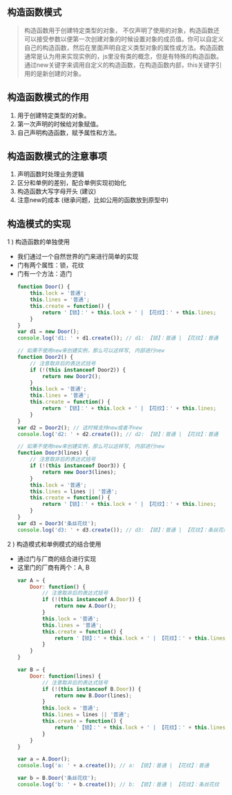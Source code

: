 ## 构造函数模式

> 构造函数用于创建特定类型的对象， 不仅声明了使用的对象，构造函数还可以接受参数以便第一次创建对象的时候设置对象的成员值。你可以自定义自己的构造函数，然后在里面声明自定义类型对象的属性或方法。构造函数通常是认为用来实现实例的，js里没有类的概念，但是有特殊的构造函数。通过new关键字来调用自定义的构造函数，在构造函数内部，this关键字引用的是新创建的对象。

## 构造函数模式的作用

1. 用于创建特定类型的对象。
2. 第一次声明的时候给对象赋值。
3. 自己声明构造函数，赋予属性和方法。

## 构造函数模式的注意事项

1. 声明函数时处理业务逻辑
2. 区分和单例的差别，配合单例实现初始化
3. 构造函数大写字母开头 (建议)
4. 注意new的成本 (继承问题，比如公用的函数放到原型中)

## 构造模式的实现

1 ) 构造函数的单独使用

- 我们通过一个自然世界的门来进行简单的实现
- 门有两个属性：锁，花纹
- 门有一个方法：造门
  ```javascript
  function Door() {
      this.lock = '普通';
      this.lines = '普通';
      this.create = function() {
          return '【锁】：' + this.lock + ' | 【花纹】：' + this.lines;
      }
  }
  var d1 = new Door();
  console.log('d1: ' + d1.create()); // d1: 【锁】：普通 | 【花纹】：普通

  // 如果不使用new来创建实例，那么可以这样写, 内部进行new
  function Door2() {
      // 注意取非后的表达式括号
      if (!(this instanceof Door2)) {
          return new Door2();
      }
      this.lock = '普通';
      this.lines = '普通';
      this.create = function() {
          return '【锁】：' + this.lock + ' | 【花纹】：' + this.lines;
      }
  }
  var d2 = Door2(); // 这时候支持new或者不new
  console.log('d2: ' + d2.create()); // d2: 【锁】：普通 | 【花纹】：普通

  // 如果不使用new来创建实例，那么可以这样写, 内部进行new
  function Door3(lines) {
      // 注意取非后的表达式括号
      if (!(this instanceof Door3)) {
          return new Door3(lines);
      }
      this.lock = '普通';
      this.lines = lines || '普通';
      this.create = function() {
          return '【锁】：' + this.lock + ' | 【花纹】：' + this.lines;
      }
  }
  var d3 = Door3('条丝花纹');
  console.log('d3: ' + d3.create()); // d3: 【锁】：普通 | 【花纹】：条丝花纹
  ```

2 ) 构造模式和单例模式的结合使用

- 通过门与厂商的结合进行实现
- 这里门的厂商有两个：A, B
  ```javascript
  var A = {
      Door: function() {
          // 注意取非后的表达式括号
          if (!(this instanceof A.Door)) {
              return new A.Door();
          }
          this.lock = '普通';
          this.lines = '普通';
          this.create = function() {
              return '【锁】：' + this.lock + ' | 【花纹】：' + this.lines;
          }
      }
  }

  var B = {
      Door: function(lines) {
          // 注意取非后的表达式括号
          if (!(this instanceof B.Door)) {
              return new B.Door(lines);
          }
          this.lock = '普通';
          this.lines = lines || '普通';
          this.create = function() {
              return '【锁】：' + this.lock + ' | 【花纹】：' + this.lines;
          }
      }
  }

  var a = A.Door();
  console.log('a: ' + a.create()); // a: 【锁】：普通 | 【花纹】：普通

  var b = B.Door('条丝花纹');
  console.log('b: ' + b.create()); // b: 【锁】：普通 | 【花纹】：条丝花纹
  ```